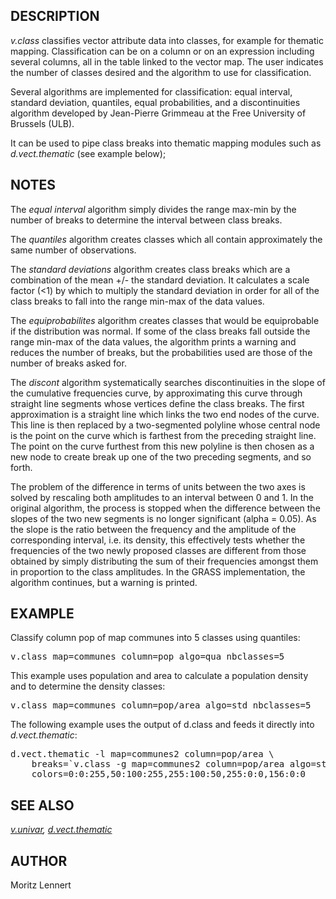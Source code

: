 <h2>DESCRIPTION</h2>

<em>v.class</em> classifies vector attribute data into classes, for
example for thematic mapping. Classification can be on a column or on an
expression including several columns, all in the table linked to the
vector map. The user indicates the number of classes desired and the
algorithm to use for classification.

Several algorithms are implemented for classification: equal interval,
standard deviation, quantiles, equal probabilities, and a discontinuities
algorithm developed by Jean-Pierre Grimmeau at the Free University of
Brussels (ULB).

It can be used to pipe class breaks into thematic mapping modules such
as <em>d.vect.thematic</em> (see example below);

<h2>NOTES</h2>

<p>The <em>equal interval</em> algorithm simply divides the range max-min
by the number of breaks to determine the interval between class breaks.

<p>The <em>quantiles</em> algorithm creates classes which all contain
approximately the same number of observations.

<p>The <em>standard deviations</em> algorithm creates class breaks which
are a combination of the mean +/- the standard deviation. It calculates
a scale factor (&lt;1) by which to multiply the standard deviation in
order for all of the class breaks to fall into the range min-max of the
data values.

<p>The <em>equiprobabilites</em> algorithm creates classes that would be
equiprobable if the distribution was normal. If some of the class breaks
fall outside the range min-max of the data values, the algorithm prints
a warning and reduces the number of breaks, but the probabilities used
are those of the number of breaks asked for.

<p>The <em>discont</em> algorithm systematically searches discontinuities
in the slope of the cumulative frequencies curve, by approximating this
curve through straight line segments whose vertices define the class
breaks. The first approximation is a straight line which links the two
end nodes of the curve. This line is then replaced by a two-segmented
polyline whose central node is the point on the curve which is farthest
from the preceding straight line. The point on the curve furthest from
this new polyline is then chosen as a new node to create break up one of
the two preceding segments, and so forth.

<p>The problem of the difference in terms of units between the two axes
is solved by rescaling both amplitudes to an interval between 0 and 1.
In the original algorithm, the process is stopped when the difference between
the slopes of the two new segments is no longer significant (alpha = 0.05). As
the slope is the ratio between the frequency and the amplitude of the corresponding
interval, i.e. its density, this effectively tests whether the frequencies
of the two newly proposed classes are different from those obtained by
simply distributing the sum of their frequencies amongst them in proportion
to the class amplitudes. In the GRASS implementation, the algorithm
continues, but a warning is printed.

<h2>EXAMPLE</h2>

Classify column pop of map communes into 5 classes using quantiles:

<div class="code"><pre>
v.class map=communes column=pop algo=qua nbclasses=5
</pre></div>

This example uses population and area to calculate a population density
and to determine the density classes:

<div class="code"><pre>
v.class map=communes column=pop/area algo=std nbclasses=5
</pre></div>


The following example uses the output of d.class and feeds it directly
into <em>d.vect.thematic</em>:
<div class="code"><pre>
d.vect.thematic -l map=communes2 column=pop/area \
    breaks=`v.class -g map=communes2 column=pop/area algo=std nbcla=5` \
    colors=0:0:255,50:100:255,255:100:50,255:0:0,156:0:0
</pre></div>

<h2>SEE ALSO</h2>

<em>
<a href="v.univar.html">v.univar</a>,
<a href="d.vect.thematic.html">d.vect.thematic</a>
</em>

<h2>AUTHOR</h2>

Moritz Lennert
